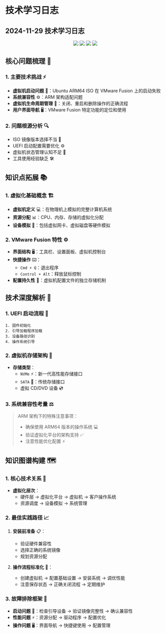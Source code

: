 #  技术学习日志

## 2024-11-29 技术学习日志

<div align="center">
  <img src="https://img.shields.io/badge/VMware-607078?style=for-the-badge&logo=vmware&logoColor=white"/>
  <img src="https://img.shields.io/badge/Ubuntu-E95420?style=for-the-badge&logo=ubuntu&logoColor=white"/>
  <img src="https://img.shields.io/badge/ARM-0091BD?style=for-the-badge&logo=arm&logoColor=white"/>
  <img src="https://img.shields.io/badge/MacOS-000000?style=for-the-badge&logo=apple&logoColor=white"/>
</div>

## 核心问题梳理 🎯

### 1. 主要技术挑战 ⚡
* **虚拟机启动问题** 🚫：Ubuntu ARM64 ISO 在 VMware Fusion 上的启动失败
* **系统兼容性** ⚙️：ARM 架构适配问题
* **虚拟机生命周期管理** 🔄：关闭、重启和删除操作的正确流程
* **用户界面导航** 🖥️：VMware Fusion 特定功能的定位和使用

### 2. 问题根源分析 🔍
* ISO 镜像版本选择不当 📀
* UEFI 启动配置需要优化 ⚙️
* 虚拟机状态管理认知不足 💭
* 工具使用经验缺乏 🛠️

## 知识点拓展 📚

### 1. 虚拟化基础概念 🏗️
* **虚拟机定义** 💻：在物理机上模拟的完整计算机系统
* **资源分配** 📊：CPU、内存、存储的虚拟化分配
* **设备模拟** 🔌：包括虚拟网卡、虚拟磁盘等硬件模拟

### 2. VMware Fusion 特性 ⚙️
* **界面结构** 🖥️：工具栏、设置面板、虚拟机控制台
* **快捷操作** ⌨️：
  * `Cmd + Q`：退出程序
  * `Control + Alt`：释放鼠标控制
* **配置持久性** 💾：虚拟机配置文件的独立存储机制

## 技术深度解析 🔬

### 1. UEFI 启动流程 🚀
```plaintext
1. 固件初始化
2. 引导加载程序加载
3. 设备路径识别
4. 操作系统引导
```

### 2. 虚拟机存储架构 💾
* **存储类型**：
  * `NVMe` ⚡：新一代高性能存储接口
  * `SATA` 🔌：传统存储接口
  * 虚拟 CD/DVD 设备 💿

### 3. 系统兼容性考量 ⚖️
> ARM 架构下的特殊注意事项：
> * 确保使用 ARM64 版本的操作系统 💻
> * 验证虚拟化平台的架构支持 ✅
> * 注意性能优化配置 ⚡

## 知识图谱构建 🗺️

### 1. 核心技术关系 🔗
* **虚拟化层次**：
  * 硬件层 → 虚拟化平台 → 虚拟机 → 客户操作系统
  * 资源调度 → 设备模拟 → 系统管理

### 2. 最佳实践路径 📈
1. **安装前准备** 📋：
   * 验证硬件兼容性
   * 选择正确的系统镜像
   * 规划资源分配

2. **操作流程标准化** 🔄：
   * 创建虚拟机 → 配置基础设置 → 安装系统 → 调优性能
   * 注意保存状态 → 正确关闭流程 → 定期维护

### 3. 故障排除框架 🔧
* **启动问题** 🚫：检查引导设备 → 验证镜像完整性 → 确认兼容性
* **性能问题** ⚡：资源分配 → 驱动程序 → 配置优化
* **操作问题** 🖥️：界面导航 → 快捷键使用 → 配置管理

